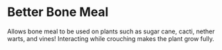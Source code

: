 # Better Bone Meal
Allows bone meal to be used on plants such as sugar cane, cacti, nether warts, and vines! Interacting while crouching makes the plant grow fully.
